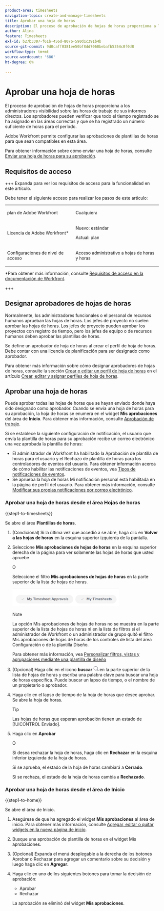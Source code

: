 ```yaml
---
product-area: timesheets
navigation-topic: create-and-manage-timesheets
title: Aprobar una hoja de horas
description: El proceso de aprobación de hojas de horas proporciona a los administradores visibilidad sobre las horas de trabajo de sus informes directos. Los aprobadores pueden verificar que todo el tiempo registrado se ha asignado en las áreas correctas y que se ha registrado un número suficiente de horas para el período.
author: Alina
feature: Timesheets
exl-id: b27b3307-f61b-456d-8076-590d1c391b4b
source-git-commit: 9d0caff0381ee50bf8dd7060bebafb5354c0f0d8
workflow-type: tm+mt
source-wordcount: '686'
ht-degree: 0%

---
```


# Aprobar una hoja de horas

<!--Audited: 8/2024-->

El proceso de aprobación de hojas de horas proporciona a los administradores visibilidad sobre las horas de trabajo de sus informes directos. Los aprobadores pueden verificar que todo el tiempo registrado se ha asignado en las áreas correctas y que se ha registrado un número suficiente de horas para el período.

Adobe Workfront permite configurar las aprobaciones de plantillas de horas para que sean compatibles en esta área.

Para obtener información sobre cómo enviar una hoja de horas, consulte [Enviar una hoja de horas para su aprobación](../../timesheets/create-and-manage-timesheets/submit-timesheet-for-approval.md).

## Requisitos de acceso

+++ Expanda para ver los requisitos de acceso para la funcionalidad en este artículo.

Debe tener el siguiente acceso para realizar los pasos de este artículo:

<table style="table-layout:auto"> 
 <col> 
 </col> 
 <col> 
 </col> 
 <tbody> 
  <tr> 
   <td role="rowheader"><p>plan de Adobe Workfront</p></td> 
   <td> <p>Cualquiera</p> </td> 
  </tr> 
  <tr> 
   <td role="rowheader"><p>Licencia de Adobe Workfront*</p></td> 
   <td> <p>Nuevo: estándar</p>
   <p>Actual: plan </p> 
   <tr> 
   <td role="rowheader">Configuraciones de nivel de acceso</td> 
   <td> <p>Acceso administrativo a hojas de horas y horas </p> </td> 
  </tr>

</td> 
  </tr> 
 </tbody> 
</table>

*Para obtener más información, consulte [Requisitos de acceso en la documentación de Workfront](/help/quicksilver/administration-and-setup/add-users/access-levels-and-object-permissions/access-level-requirements-in-documentation.md).

+++

## Designar aprobadores de hojas de horas

Normalmente, los administradores funcionales o el personal de recursos humanos aprueban las hojas de horas. Los jefes de proyecto no suelen aprobar las hojas de horas. Los jefes de proyecto pueden aprobar los proyectos con registro de tiempo, pero los jefes de equipo o de recursos humanos deben aprobar las plantillas de horas.

Se define un aprobador de hoja de horas al crear el perfil de hoja de horas. Debe contar con una licencia de planificación para ser designado como aprobador.

Para obtener más información sobre cómo designar aprobadores de hojas de horas, consulte la sección [Crear o editar un perfil de hoja de horas](../../timesheets/create-and-manage-timesheets/create-timesheet-profiles.md#create) en el artículo [Crear, editar y asignar perfiles de hoja de horas](../../timesheets/create-and-manage-timesheets/create-timesheet-profiles.md).

## Aprobar una hoja de horas

Puede aprobar todas las hojas de horas que se hayan enviado donde haya sido designado como aprobador. Cuando se envía una hoja de horas para su aprobación, la hoja de horas se enumera en el widget **Mis aprobaciones** del área de **Inicio**. Para obtener más información, consulte [Aprobación de trabajo](../../review-and-approve-work/manage-approvals/approving-work.md).

Si se establece la siguiente configuración de notificación, el usuario que envía la plantilla de horas para su aprobación recibe un correo electrónico una vez aprobada la plantilla de horas:

* El administrador de Workfront ha habilitado la Aprobación de plantilla de horas para el usuario y el Rechazo de plantilla de horas para los controladores de eventos del usuario. Para obtener información acerca de cómo habilitar las notificaciones de eventos, vea [Tipos de notificaciones de eventos](../../administration-and-setup/manage-workfront/emails/event-notifications-available-in-wf.md).
* Se aprueba la hoja de horas Mi notificación personal está habilitada en la página de perfil del usuario. Para obtener más información, consulte [Modificar sus propias notificaciones por correo electrónico](/help/quicksilver/workfront-basics/using-notifications/activate-or-deactivate-your-own-event-notifications.md).

### Aprobar una hoja de horas desde el área Hojas de horas

{{step1-to-timesheets}}

Se abre el área **Plantillas de horas**.

1. (Condicional) Si la última vez que accedió a se abre, haga clic en **Volver a las hojas de horas** en la esquina superior izquierda de la pantalla.

1. Seleccione **Mis aprobaciones de hojas de horas** en la esquina superior derecha de la página para ver solamente las hojas de horas que usted apruebe

   O

   Seleccione el filtro **Mis aprobaciones de hojas de horas** en la parte superior de la lista de hojas de horas.

   ![](assets/my-timesheet-approvals-my-timesheets-pills-on-timesheets-list-nwe-350x58.png)

   >[!NOTE]
   >
   >La opción Mis aprobaciones de hojas de horas no se muestra en la parte superior de la lista de hojas de horas ni en la lista de filtros si el administrador de Workfront o un administrador de grupo quitó el filtro Mis aprobaciones de hojas de horas de los controles de lista del área Configuración o de la plantilla Diseño.
   >
   >Para obtener más información, vea [Personalizar filtros, vistas y agrupaciones mediante una plantilla de diseño](../../administration-and-setup/customize-workfront/use-layout-templates/customize-fvg-list-controls-layout-template.md)
   >   
   >

1. (Opcional) Haga clic en el icono **buscar** ![](assets/search-icon.png) en la parte superior de la lista de hojas de horas y escriba una palabra clave para buscar una hoja de horas específica. Puede buscar un lapso de tiempo, o el nombre de un propietario o aprobador.
1. Haga clic en el lapso de tiempo de la hoja de horas que desee aprobar. Se abre la hoja de horas.

   >[!TIP]
   >
   >Las hojas de horas que esperan aprobación tienen un estado de [!UICONTROL Enviado].


1. Haga clic en **Aprobar**

   O

   Si desea rechazar la hoja de horas, haga clic en **Rechazar** en la esquina inferior izquierda de la hoja de horas.

   Si se aprueba, el estado de la hoja de horas cambiará a **Cerrado**.

   Si se rechaza, el estado de la hoja de horas cambia a **Rechazado**.

### Aprobar una hoja de horas desde el área de Inicio

{{step1-to-home}}

Se abre el área de Inicio.

1. Asegúrese de que ha agregado el widget **Mis aprobaciones** al área de inicio. Para obtener más información, consulte [Agregar, editar o quitar widgets en la nueva página de inicio](/help/quicksilver/workfront-basics/using-home/using-the-home-area/add-edit-remove-widgets-in-new-home.md).
1. Busque una aprobación de plantilla de horas en el widget Mis aprobaciones.
1. (Opcional) Expanda el menú desplegable a la derecha de los botones Aprobar o Rechazar para agregar un comentario sobre su decisión y luego haga clic en **Agregar**.
1. Haga clic en uno de los siguientes botones para tomar la decisión de aprobación:

   * Aprobar
   * Rechazar

   La aprobación se eliminó del widget **Mis aprobaciones**.


